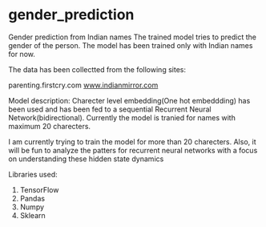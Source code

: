# gender_prediction
Gender prediction from Indian names
The trained model tries to predict the gender of the person. The model has been trained only with Indian names for now.


The data has been collectted from the following sites: 

parenting.firstcry.com
www.indianmirror.com

Model description:
Charecter level embedding(One hot embeddding) has been used and has been fed to a sequential Recurrent Neural Network(bidirectional).
Currently the model is tranied for names with maximum 20 charecters.

I am currently trying to train the model for more than 20 charecters. Also, it will be fun to analyze the patters for recurrent neural networks with a focus on understanding these hidden state dynamics



Libraries used:
1. TensorFlow
2. Pandas
3. Numpy
4. Sklearn
